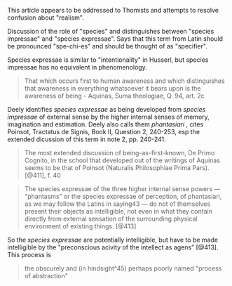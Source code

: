 This article appears to be addressed to Thomists and attempts to resolve confusion about "realism".

Discussion of the role of "species" and distinguishes between "species impressae" and "species expressae".  Says that this term from Latin should be pronounced "spe-chi-es" and should be thought of as "specifier".

Species expressae is similar to "intentionality" in Husserl, but species impressae has no equivalent in phenomenology.

>That which occurs first to human
awareness and which distinguishes that awareness in everything whatsoever
it bears upon is the awareness of being - Aquinas, Suma theologiae, Q. 94, art. 2c

Deely identifies *species expressae* as being developed from *species impressae* of external sense by the higher internal senses of memory, imagination and estimation.  Deely also calls them *phantasiari* , cites Poinsot, Tractatus de Signis, Book II, Question 2, 240-253, esp the extended dicussion of this term in note 2, pp. 240-241.

> The most extended discussion of being-as-first-known, De Primo Cognito, in
the school that developed out of the writings of Aquinas seems to be that of Poinsot
(Naturalis Philosophiae Prima Pars). [@411], f. 40

> The species expressae of the three higher internal
sense powers — “phantasms” or the species expressae of perception,
of phantasiari, as we may follow the Latins in saying43 — do not of
themselves present their objects as intelligible, not even in what
they contain directly from external sensation of the surrounding
physical environment of existing things. [@413]

So the *species expressae* are potentially intelligible, but have to be made intelligible by the "preconscious acivity of the intellect as agens" [@413].  This process is 
> the obscurely and (in hindsight^45) perhaps poorly named "process of abstraction"

